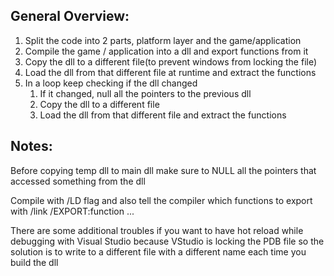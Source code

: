 ## General Overview:

1. Split the code into 2 parts, platform layer and the game/application
2. Compile the game / application into a dll and export functions from it
3. Copy the dll to a different file(to prevent windows from locking the file) 
4. Load the dll from that different file at runtime and extract the functions
5. In a loop keep checking if the dll changed
   1. If it changed, null all the pointers to the previous dll
   2. Copy the dll to a different file
   3. Load the dll from that different file and extract the functions


## Notes:
 Before copying temp dll to main dll make sure to NULL all the pointers that accessed something from the dll

 Compile with /LD flag and also tell the compiler which functions to export with /link /EXPORT:function ... 
 
 There are some additional troubles if you want to have hot reload while debugging with Visual Studio because
 VStudio is locking the PDB file so the solution is to write to a different file with a different name each time
 you build the dll
